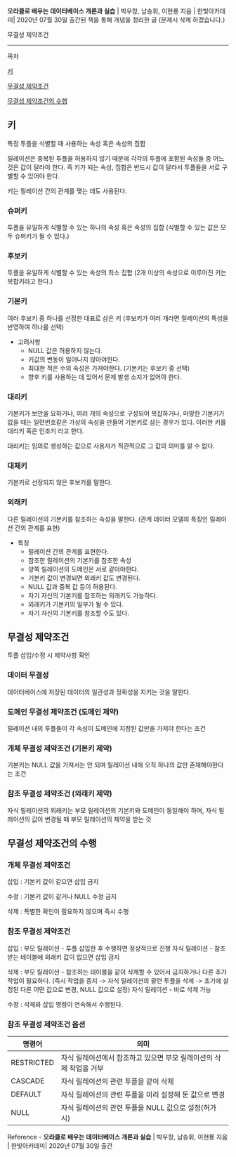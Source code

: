 **오라클로 배우는** **데이터베이스 개론과 실습** | 박우창, 남송휘, 이현룡 지음 | 한빛아카데미| 2020년 07월 30일 출간된 책을 통해 개념을 정리한 글 (문제시 삭제 하겠습니다.)

무결성 제약조건

---

목차

[키](#키)

[무결성 제약조건](#무결성-제약조건)

[무결성 제약조건의 수행](#무결성-제약조건의-수행)



## 키

특정 투플을 식별할 때 사용하는 속성 혹은 속성의 집합

릴레이션은 중복된 투플을 허용하지 않기 때문에 각각의 투플에 포함된 속성들 중 어느 것은 값이 달라야 한다. 즉 키가 되는 속성, 집합은 반드시 값이 달라서 투플들을 서로 구별할 수 있어야 한다.

키는 릴레이션 간의 관계를 맺는 데도 사용된다.

### 슈퍼키

투플을 유일하게 식별할 수 있는 하나의 속성 혹은 속성의 집합 (식별할 수 있는 값은 모두 슈퍼키가 될 수 있다.)

### 후보키

투플을 유일하게 식별할 수 있는 속성의 최소 집합 (2개 이상의 속성으로 이루어진 키는 복합키라고 한다.)

### 기본키

여러 후보키 중 하나를 선정한 대표로 삼은 키 (후보키가 여러 개라면 릴레이션의 특성을 반영하여 하나를 선택)

- 고려사항
	- NULL 값은 허용하지 않는다.
	- 키값의 변동이 일어나지 않아야한다.
	- 최대한 적은 수의 속성은 가져야한다. (기본키는 후보키 중 선택)
	- 향후 키를 사용하는 데 있어서 문제 발생 소지가 없어야 한다.

### 대리키

기본키가 보안을 요하거나, 여러 개의 속성으로 구성되어 복잡하거나, 마땅한 기본키가 없을 때는 일련번호같은 가상의 속성을 만들어 기본키로 삼는 경우가 있다. 이러한 키를 대리키 혹은 인조키 라고 한다.

대리키는 임의로 생성하는 값으로 사용자가 직관적으로 그 값의 의미를 알 수 없다.

### 대체키

기본키로 선정되지 않은 후보키를 말한다.

### 외래키

다른 릴레이션의 기본키를 참조하는 속성을 말한다. (관계 데이터 모델의 특징인 릴레이션 간의 관계를 표현)

- 특징
	- 릴레이션 간의  관계를 표현한다.
	- 참조한 릴레이션의 기본키를 참조한 속성
	- 양쪽 릴레이션의 도메인은 서로 같아야한다.
	- 기본키 값이 변경되면 외래키 값도 변경된다.
	- NULL 값과 중복 값 등이 혀용된다.
	- 자기 자신의 기본키를 참조하는 외래키도 가능하다.
	- 외래키가 기본키의 일부가 될 수 있다.
	- 자기 자신의 기본키를 참조할 수도 있다.



## 무결성 제약조건

투플 삽입/수정 시 제약사항 확인

### 데이터 무결성

데이터베이스에 저장된 데이터의 일관성과 정확성을 지키는 것을 말한다.

### 도메인 무결성 제약조건 (도메인 제약)

릴레이션 내의 투플들이 각 속성이 도메인에 지정된 값만을 가져야 한다는 조건

### 개체 무결성 제약조건 (기본키 제약)

기본키는 NULL 값을 가져서는 안 되며 릴레이션 내에 오직 하나의 값만 존재해야한다는 조건

### 참조 무결성 제약조건 (외래키 제약)

자식 릴레이션의 외래키는 부모 릴레이션의 기본키와 도메인이 동일해야 하며, 자식 릴레이션의 값이 변경될 때 부모 릴레이션의 제약을 받는 것



## 무결성 제약조건의 수행

### 개체 무결성 제약조건

삽입 : 기본키 값이 같으면 삽입 금지

수정 : 기본키 값이 같거나 NULL 수정 금지

삭제 : 특별한 확인이 필요하지 않으며 즉시 수행

### 참조 무결성 제약조건

삽입 : 부모 릴레이션 - 투플 삽입한 후 수행하면 정상적으로 진행
		  자식 릴레이션 - 참조받는 테이블에 외래키 값이 없으면 삽입 금지

삭제 : 부모 릴레이션 - 참조하는 테이블을 같이 삭제할 수 있어서 금지하거나 다른 추가 작업이 필요하다.
(즉시 작업을 중지 -> 자식 릴레이션의 괄련 투플을 삭제 -> 초기에 설정된 다른 어떤 값으로 변경, NULL 값으로 설정)
		  자식 릴레이션 - 바로 삭제 가능

수정 :  삭제와 삽입 명령이 연속해서 수행된다.

### 참조 무결성 제약조건 옵션

| 명령어     | 의미                                                         |
| ---------- | ------------------------------------------------------------ |
| RESTRICTED | 자식 릴레이션에서 참조하고 있으면 부모 릴레이션의 삭제 작업을 거부 |
| CASCADE    | 자식 릴레이션의 관련 투플을 같이 삭제                        |
| DEFAULT    | 자식 릴레이션의 관련 투플을 미리 설정해 둔 값으로 변경       |
| NULL       | 자식 릴레이션의 관련 투플을 NULL 값으로 설정(허가시)         |





Reference - **오라클로 배우는** **데이터베이스 개론과 실습** | 박우창, 남송휘, 이현룡 지음 | 한빛아카데미| 2020년 07월 30일 출간

